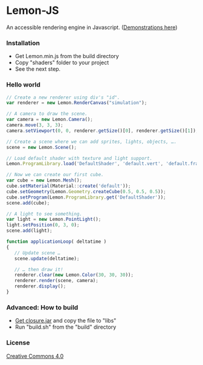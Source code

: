 Lemon-JS
======
An accessible rendering engine in Javascript. ([Demonstrations here](http://dorhan.fr/Demos/Lemon/exemples))

### Installation
- Get Lemon.min.js from the build directory
- Copy "shaders" folder to your project
- See the next step.

### Hello world

 ```javascript
// Create a new renderer using div's "id".
var renderer = new Lemon.RenderCanvas("simulation");

// A camera to draw the scene.
var camera = new Lemon.Camera();
camera.move(3, 3, 3);
camera.setViewport(0, 0, renderer.getSize()[0], renderer.getSize()[1]);

// Create a scene where we can add sprites, lights, objects, ….
scene = new Lemon.Scene(); 

// Load default shader with texture and light support.
Lemon.ProgramLibrary.load('DefaultShader', 'default.vert', 'default.frag', ['USE_LIGHT']);

// Now we can create our first cube.
var cube = new Lemon.Mesh();
cube.setMaterial(Material::create('default'));
cube.setGeometry(Lemon.Geometry.createCube(0.5, 0.5, 0.5));
cube.setProgram(Lemon.ProgramLibrary.get('DefaultShader'));
scene.add(cube);

// A light to see something.
var light = new Lemon.PointLight();
light.setPosition(0, 3, 0);
scene.add(light);
```

 ```javascript
function applicationLoop( deltatime )
{
    // Update scene …
    scene.update(deltatime);

    // … then draw it!
    renderer.clear(new Lemon.Color(30, 30, 30));
    renderer.render(scene, camera);
    renderer.display();
}
```
### Advanced: How to build
- [Get closure.jar](https://github.com/google/closure-compiler) and copy the file to "libs"
- Run "build.sh" from the "build" directory 

### License
[Creative Commons 4.0](http://creativecommons.org/licenses/by/4.0/)

